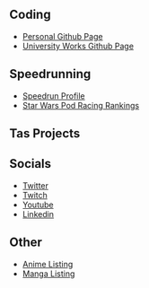 ## Coding
- <a href="https://github.com/goofbrush">Personal Github Page</a> 
- <a href="https://github.com/N0822325">University Works Github Page</a> 

## Speedrunning
- <a href="https://www.speedrun.com/user/goofbrush">Speedrun Profile</a> 
- <a href="https://podracing.gg/racer/goofbrush">Star Wars Pod Racing Rankings</a>

## Tas Projects

## Socials
- <a href="https://twitter.com/goofbrush">Twitter</a>
- <a href="https://www.twitch.tv/goofbrush">Twitch</a>
- <a href="https://www.youtube.com/channel/UCsypbrY4PrQEKQcCYOJ1Qbg">Youtube</a>
- <a href="https://www.linkedin.com/in/bradley-smith-9b82641bb/">Linkedin</a>

## Other
- <a href="https://myanimelist.net/animelist/GoofBrush?status=7&order=4&order2=0">Anime Listing</a>
- <a href="https://myanimelist.net/mangalist/GoofBrush?status=7&order=4&order2=0">Manga Listing</a>
